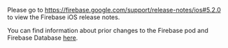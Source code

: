 Please go to https://firebase.google.com/support/release-notes/ios#5.2.0
to view the Firebase iOS release notes.

You can find information about prior changes to the Firebase pod and Firebase
Database [here](https://www.firebase.com/docs/ios/changelog.html).
